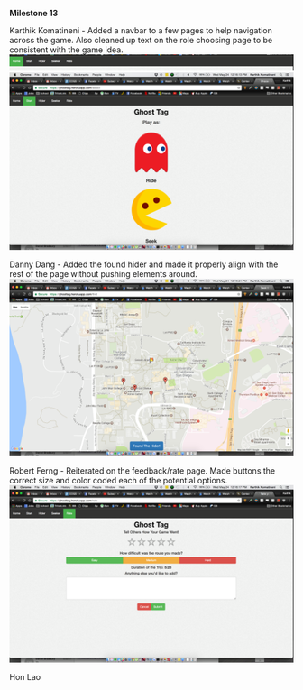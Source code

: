 **Milestone 13**

Karthik Komatineni - Added a navbar to a few pages to help navigation across the game. Also cleaned up text on the role choosing page to be consistent with the game idea.
![Core Functionality Screenshot](/images/navbar.PNG)
![Core Functionality Screenshot](/images/hideseekchoose.PNG)

Danny Dang - Added the found hider and made it properly align with the rest of the page without pushing elements around.
![Core Functionality Screenshot](/images/foundhider.PNG)

Robert Ferng - Reiterated on the feedback/rate page. Made buttons the correct size and color coded each of the potential options.
![Core Functionality Screenshot](/images/cleanupratepage.PNG)

Hon Lao

